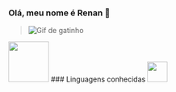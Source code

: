 ### Olá, meu nome é Renan 👋
>![Gif de gatinho](https://media.tenor.com/U28V2bPGlgUAAAAd/gato-sorrindo.gif )
<img src="https://media.tenor.com/U28V2bPGlgUAAAAd/gato-sorrindo.gif" width="80" height="80" />
### Linguagens conhecidas
<img src="https://cdn-icons-png.flaticon.com/512/6132/6132222.png" width="40" height="40" />

<!--
**RenanGLima/RenanGLima** is a ✨ _special_ ✨ repository because its `README.md` (this file) appears on your GitHub profile.

Here are some ideas to get you started:

- 🔭 I’m currently working on ...
- 🌱 I’m currently learning ...
- 👯 I’m looking to collaborate on ...
- 🤔 I’m looking for help with ...
- 💬 Ask me about ...
- 📫 How to reach me: ...
- 😄 Pronouns: ...
- ⚡ Fun fact: ...
-->
